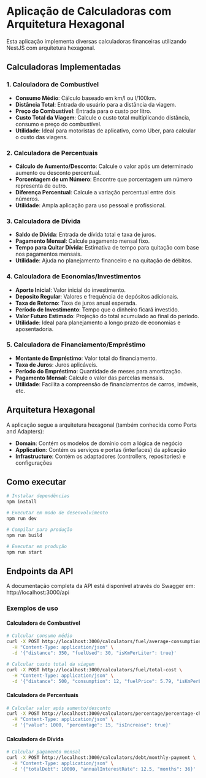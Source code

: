 # Aplicação de Calculadoras com Arquitetura Hexagonal

Esta aplicação implementa diversas calculadoras financeiras utilizando NestJS com arquitetura hexagonal.

## Calculadoras Implementadas

### 1. Calculadora de Combustível
- **Consumo Médio**: Cálculo baseado em km/l ou l/100km.
- **Distância Total**: Entrada do usuário para a distância da viagem.
- **Preço do Combustível**: Entrada para o custo por litro.
- **Custo Total da Viagem**: Calcule o custo total multiplicando distância, consumo e preço do combustível.
- **Utilidade**: Ideal para motoristas de aplicativo, como Uber, para calcular o custo das viagens.

### 2. Calculadora de Percentuais
- **Cálculo de Aumento/Desconto**: Calcule o valor após um determinado aumento ou desconto percentual.
- **Porcentagem de um Número**: Encontre que porcentagem um número representa de outro.
- **Diferença Percentual**: Calcule a variação percentual entre dois números.
- **Utilidade**: Ampla aplicação para uso pessoal e profissional.

### 3. Calculadora de Dívida
- **Saldo de Dívida**: Entrada de dívida total e taxa de juros.
- **Pagamento Mensal**: Calcule pagamento mensal fixo.
- **Tempo para Quitar Dívida**: Estimativa de tempo para quitação com base nos pagamentos mensais.
- **Utilidade**: Ajuda no planejamento financeiro e na quitação de débitos.

### 4. Calculadora de Economias/Investimentos
- **Aporte Inicial**: Valor inicial do investimento.
- **Deposito Regular**: Valores e frequência de depósitos adicionais.
- **Taxa de Retorno**: Taxa de juros anual esperada.
- **Período de Investimento**: Tempo que o dinheiro ficará investido.
- **Valor Futuro Estimado**: Projeção do total acumulado ao final do período.
- **Utilidade**: Ideal para planejamento a longo prazo de economias e aposentadoria.

### 5. Calculadora de Financiamento/Empréstimo
- **Montante do Empréstimo**: Valor total do financiamento.
- **Taxa de Juros**: Juros aplicáveis.
- **Período do Empréstimo**: Quantidade de meses para amortização.
- **Pagamento Mensal**: Calcule o valor das parcelas mensais.
- **Utilidade**: Facilita a compreensão de financiamentos de carros, imóveis, etc.

## Arquitetura Hexagonal

A aplicação segue a arquitetura hexagonal (também conhecida como Ports and Adapters):

- **Domain**: Contém os modelos de domínio com a lógica de negócio
- **Application**: Contém os serviços e portas (interfaces) da aplicação
- **Infrastructure**: Contém os adaptadores (controllers, repositories) e configurações

## Como executar

```bash
# Instalar dependências
npm install

# Executar em modo de desenvolvimento
npm run dev

# Compilar para produção
npm run build

# Executar em produção
npm run start
```

## Endpoints da API

A documentação completa da API está disponível através do Swagger em:
http://localhost:3000/api

### Exemplos de uso

#### Calculadora de Combustível
```bash
# Calcular consumo médio
curl -X POST http://localhost:3000/calculators/fuel/average-consumption \
  -H "Content-Type: application/json" \
  -d '{"distance": 350, "fuelUsed": 30, "isKmPerLiter": true}'

# Calcular custo total da viagem
curl -X POST http://localhost:3000/calculators/fuel/total-cost \
  -H "Content-Type: application/json" \
  -d '{"distance": 500, "consumption": 12, "fuelPrice": 5.79, "isKmPerLiter": true}'
```

#### Calculadora de Percentuais
```bash
# Calcular valor após aumento/desconto
curl -X POST http://localhost:3000/calculators/percentage/percentage-change \
  -H "Content-Type: application/json" \
  -d '{"value": 1000, "percentage": 15, "isIncrease": true}'
```

#### Calculadora de Dívida
```bash
# Calcular pagamento mensal
curl -X POST http://localhost:3000/calculators/debt/monthly-payment \
  -H "Content-Type: application/json" \
  -d '{"totalDebt": 10000, "annualInterestRate": 12.5, "months": 36}'
```